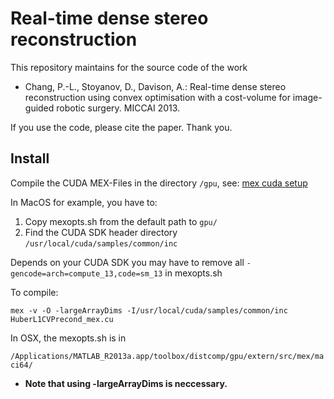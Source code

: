 # Real-time dense stereo reconstruction

This repository maintains for the source code of the work

* Chang, P.-L., Stoyanov, D., Davison, A.: Real-time dense stereo reconstruction using convex optimisation with a cost-volume for image-guided robotic surgery. MICCAI 2013.

If you use the code, please cite the paper. Thank you.

## Install

Compile the CUDA MEX-Files in the directory `/gpu`, see: [mex cuda setup](http://www.mathworks.co.uk/help/distcomp/create-and-run-mex-files-containing-cuda-code.html)

In MacOS for example, you have to: 

1. Copy mexopts.sh from the default path to `gpu/`
2. Find the CUDA SDK header directory `/usr/local/cuda/samples/common/inc`

Depends on your CUDA SDK you may have to remove all `-gencode=arch=compute_13,code=sm_13` in mexopts.sh

To compile:

`mex -v -O -largeArrayDims -I/usr/local/cuda/samples/common/inc HuberL1CVPrecond_mex.cu`

In OSX, the mexopts.sh is in 

`/Applications/MATLAB_R2013a.app/toolbox/distcomp/gpu/extern/src/mex/maci64/`

* **Note that using -largeArrayDims is neccessary.**
